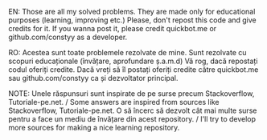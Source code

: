 EN:
Those are all my solved problems. They are made only for educational purposes (learning, improving etc.)
Please, don't repost this code and give credits for it. If you wanna post it, please credit quickbot.me or github.com/constyy as a developer.

RO:
Acestea sunt toate problemele rezolvate de mine. Sunt rezolvate cu scopuri educaționale (învățare, aprofundare ș.a.m.d)
Vă rog, dacă repostați codul oferiți credite. Dacă vreți să îl postați oferiți credite către quickbot.me sau github.com/constyy ca și dezvoltator principal.

NOTE: 
Unele răspunsuri sunt inspirate de pe surse precum Stackoverflow, Tutoriale-pe.net. / Some answers are inspired from sources like Stackoverflow, Tutoriale-pe.net.
O să încerc să dezvolt cât mai multe surse pentru a face un mediu de învățare din acest repository. / I'll try to develop more sources for making a nice learning repository.